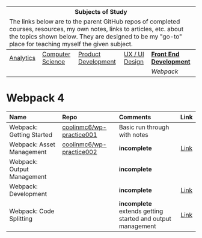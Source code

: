 <table>
    <thead>
        <tr>
            <th colspan="5" style="text-align: center;"><strong>Subjects of Study</strong></th>
        </tr>
        <tr>
            <td colspan="5">The links below are to the parent GitHub repos of completed courses, resources, my own notes, links to articles, etc. about the topics shown below. They are designed to be my "go-to" place for teaching myself the given subject.</td>
        </tr>
    </thead>
    <tbody>
        <tr>
            <td><a href="https://github.com/coolinmc6/analytics">Analytics</a></td>
            <td><a href="https://github.com/coolinmc6/CS-concepts">Computer Science</a></td>
            <td><a href="https://github.com/coolinmc6/design-ux-ui#product-design--development">Product Development</a></td>
            <td><a href="https://github.com/coolinmc6/design-ux-ui">UX / UI Design</a></td>
            <td><strong><a href="https://github.com/coolinmc6/front-end-dev">Front End Development</a></strong></td>
        </tr>
        <tr>
            <td></td>
            <td></td>
            <td></td>
            <td></td>
            <td><em>Webpack</em></td>
        </tr>
    </tbody>
</table>

<a name="top"></a>

# Webpack 4

|Name|Repo|Comments|Link|
|:---|:---|:---|:---:|
|Webpack: Getting Started|[coolinmc6/wp-practice001](https://github.com/coolinmc6/wp-practice001)|Basic run through with notes||
|Webpack: Asset Management|[coolinmc6/wp-practice002](https://github.com/coolinmc6/wp-practice002)|**incomplete**|[Link](https://webpack.js.org/guides/asset-management/)|
|Webpack: Output Management||**incomplete**||
|Webpack: Development||**incomplete**|[Link](https://webpack.js.org/guides/development/)|
|Webpack: Code Splitting||**incomplete**<br />extends getting started and output management|[Link](https://webpack.js.org/guides/code-splitting/)|
